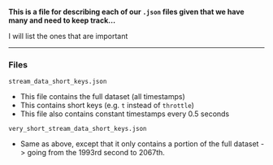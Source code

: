 **This is a file for describing each of our `.json` files given
that we have many and need to keep track...**

I will list the ones that are important 

---

### Files 

`stream_data_short_keys.json`

- This file contains the full dataset (all timestamps)
- This contains short keys (e.g. `t` instead of `throttle`)
- This file also contains constant timestamps every 0.5 seconds 

`very_short_stream_data_short_keys.json`

- Same as above, except that it only contains a portion of the full 
dataset -> going from the 1993rd second to 2067th. 

